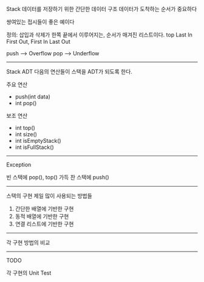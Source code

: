 Stack
데이터를 저장하기 위한 간단한 데이터 구조
데이터가 도착하는 순서가 중요하다

쌍여있는 접시들이 좋은 예이다

정의: 삽입과 삭제가 한쪽 끝에서 이루어지는, 순서가 매겨진 리스트이다.
top
Last In First Out, First In Last Out

push --> Overflow
pop --> Underflow


---

Stack ADT
다음의 연산들이 스택을 ADT가 되도록 한다.

주요 연산
- push(int data)
- int pop()

보조 연산
- int top()
- int size()
- int isEmptyStack()
- int isFullStack()


---
Exception

빈 스택에 pop(), top()
가득 찬 스택에 push()

---
스택의 구현
제일 많이 사용되는 방법들
1. 간단한 배열에 기반한 구현
2. 동적 배열에 기반한 구현
3. 연결 리스트에 기반한 구현


---
각 구현 방법의 비교


---
TODO

각 구현의 Unit Test